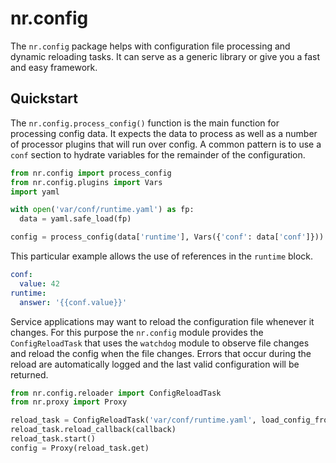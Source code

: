 # nr.config

The `nr.config` package helps with configuration file processing and dynamic reloading tasks.
It can serve as a generic library or give you a fast and easy framework.

## Quickstart

The `nr.config.process_config()` function is the main function for processing config data. It
expects the data to process as well as a number of processor plugins that will run over config.
A common pattern is to use a `conf` section to hydrate variables for the remainder of the
configuration.

```py
from nr.config import process_config
from nr.config.plugins import Vars
import yaml

with open('var/conf/runtime.yaml') as fp:
  data = yaml.safe_load(fp)

config = process_config(data['runtime'], Vars({'conf': data['conf']}))
```

This particular example allows the use of references in the `runtime` block.

```yaml
conf:
  value: 42
runtime:
  answer: '{{conf.value}}'
```

Service applications may want to reload the configuration file whenever it changes. For this
purpose the `nr.config` module provides the `ConfigReloadTask` that uses the `watchdog` module
to observe file changes and reload the config when the file changes. Errors that occur during
the reload are automatically logged and the last valid configuration will be returned.

```py
from nr.config.reloader import ConfigReloadTask
from nr.proxy import Proxy

reload_task = ConfigReloadTask('var/conf/runtime.yaml', load_config_from_file)
reload_task.reload_callback(callback)
reload_task.start()
config = Proxy(reload_task.get)
```
